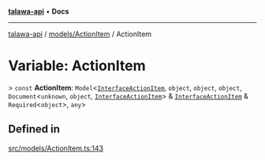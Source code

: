 [**talawa-api**](../../../README.md) • **Docs**

***

[talawa-api](../../../modules.md) / [models/ActionItem](../README.md) / ActionItem

# Variable: ActionItem

\> `const` **ActionItem**: `Model`\<[`InterfaceActionItem`](../interfaces/InterfaceActionItem.md), `object`, `object`, `object`, `Document`\<`unknown`, `object`, [`InterfaceActionItem`](../interfaces/InterfaceActionItem.md)\> & [`InterfaceActionItem`](../interfaces/InterfaceActionItem.md) & `Required`\<`object`\>, `any`\>

## Defined in

[src/models/ActionItem.ts:143](https://github.com/PalisadoesFoundation/talawa-api/blob/92443bb6a5ff3ed66457149a509401986a82e570/src/models/ActionItem.ts#L143)
